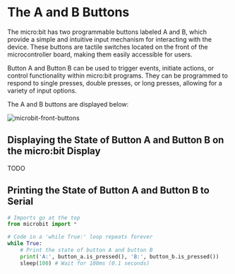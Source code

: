 # The A and B Buttons

The micro:bit has two programmable buttons labeled A and B, which provide a simple and intuitive input mechanism for interacting with the device. These buttons are tactile switches located on the front of the microcontroller board, making them easily accessible for users.

Button A and Button B can be used to trigger events, initiate actions, or control functionality within micro:bit programs. They can be programmed to respond to single presses, double presses, or long presses, allowing for a variety of input options.

The A and B buttons are displayed below: 

![microbit-front-buttons](assets/microbit-front-buttons.png)

## Displaying the State of Button A and Button B on the micro:bit Display

TODO

## Printing the State of Button A and Button B to Serial

```python
# Imports go at the top
from microbit import *

# Code in a 'while True:' loop repeats forever
while True:
    # Print the state of button A and button B
    print('A:', button_a.is_pressed(), 'B:', button_b.is_pressed())
    sleep(100) # Wait for 100ms (0.1 seconds)
```

